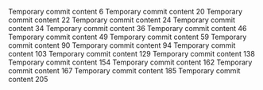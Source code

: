 Temporary commit content 6
Temporary commit content 20
Temporary commit content 22
Temporary commit content 24
Temporary commit content 34
Temporary commit content 36
Temporary commit content 46
Temporary commit content 49
Temporary commit content 59
Temporary commit content 90
Temporary commit content 94
Temporary commit content 103
Temporary commit content 129
Temporary commit content 138
Temporary commit content 154
Temporary commit content 162
Temporary commit content 167
Temporary commit content 185
Temporary commit content 205
